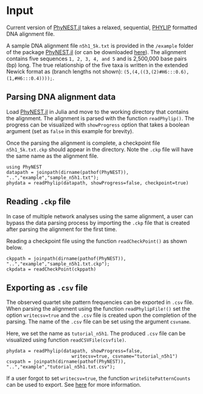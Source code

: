# Input

Current version of [PhyNEST.jl](https://github.com/sungsik-kong/PhyNEST.jl) takes a relaxed, sequential, [PHYLIP](https://en.wikipedia.org/wiki/PHYLIP) formatted DNA alignment file. 

A sample DNA alignment file `n5h1_5k.txt` is provided in the `/example` folder of the package [PhyNEST.jl](https://github.com/sungsik-kong/PhyNEST.jl) (or can be downloaded [here](https://github.com/sungsik-kong/PhyNE.jl/blob/main/example/n5h1_5k.txt)). The alignment contains five sequences `1, 2, 3, 4, and 5` and is 2,500,000 base pairs (bp) long. The true relationship of the five taxa is written in the extended Newick format as (branch lengths not shown): `(5,(4,((3,(2)#H6:::0.6),(1,#H6:::0.4))));`.

## Parsing DNA alignment data

Load [PhyNEST.jl](https://github.com/sungsik-kong/PhyNEST.jl) in Julia and move to the working directory that contains the alignment. The alignment is parsed with the function `readPhylip()`. The progress can be visualized with `showProgress` option that takes a boolean argument (set as `false` in this example for brevity). 

Once the parsing the alignment is complete, a checkpoint file `n5h1_5k.txt.ckp` should appear in the directory. Note the `.ckp` file will have the same name as the alignment file. 
```@repl input
using PhyNEST
datapath = joinpath(dirname(pathof(PhyNEST)), "..","example","sample_n5h1.txt");
phydata = readPhylip(datapath, showProgress=false, checkpoint=true)
```

## Reading `.ckp` file
In case of multiple network analyses using the same alignment, a user can bypass the data parsing process by importing the `.ckp` file that is created after parsing the alignment for the first time. 

Reading a checkpoint file using the function `readCheckPoint()` as shown below.
```@repl input
ckppath = joinpath(dirname(pathof(PhyNEST)), "..","example","sample_n5h1.txt.ckp");
ckpdata = readCheckPoint(ckppath)
```

## Exporting as `.csv` file
The observed quartet site pattern frequencies can be exported in `.csv` file. When parsing the alignment using the function `readPhylipFile!()` set the option `writecsv=true` and the `.csv` file is created upon the completion of the parsing. The name of the `.csv` file can be set using the argument `csvname`. 

Here, we set the name as `tutorial_n5h1`. The produced `.csv` file can be visualized using function `readCSVFile(csvfile)`. 

```@repl input
phydata = readPhylip(datapath, showProgress=false,
                        writecsv=true, csvname="tutorial_n5h1")
csvpath = joinpath(dirname(pathof(PhyNEST)), "..","example","tutorial_n5h1.txt.csv");
```

If a user forgot to set `writecsv=true`, the function `writeSitePatternCounts` can be used to export. See [here](https://sungsik-kong.github.io/PhyNE.jl/dev/#PhyNE.writeSitePatternCounts) for more information.